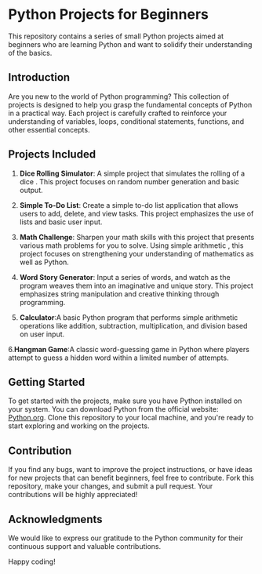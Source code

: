 # Python Projects for Beginners

This repository contains a series of small Python projects aimed at beginners who are learning Python and want to solidify their understanding of the basics.

## Introduction

Are you new to the world of Python programming? This collection of projects is designed to help you grasp the fundamental concepts of Python in a practical way. Each project is carefully crafted to reinforce your understanding of variables, loops, conditional statements, functions, and other essential concepts.

## Projects Included

1. **Dice Rolling Simulator**: A simple project that simulates the rolling of a dice . This project focuses on random number generation and basic output.

2. **Simple To-Do List**: Create a simple to-do list application that allows users to add, delete, and view tasks. This project emphasizes the use of lists and basic user input.

3. **Math Challenge**: Sharpen your math skills with this project that presents various math problems for you to solve. Using simple arithmetic , this project focuses on strengthening your understanding of mathematics as well as Python.

4. **Word Story Generator**:  Input a series of words, and watch as the program weaves them into an imaginative and unique story. This project emphasizes string manipulation and creative thinking through programming.

5. **Calculator**:A basic Python program that performs simple arithmetic operations like addition, subtraction, multiplication, and division based on user input.

6.**Hangman Game**:A classic word-guessing game in Python where players attempt to guess a hidden word within a limited number of attempts.

## Getting Started

To get started with the projects, make sure you have Python installed on your system. You can download Python from the official website: [Python.org](https://www.python.org/). Clone this repository to your local machine, and you're ready to start exploring and working on the projects.

## Contribution

If you find any bugs, want to improve the project instructions, or have ideas for new projects that can benefit beginners, feel free to contribute. Fork this repository, make your changes, and submit a pull request. Your contributions will be highly appreciated!


## Acknowledgments

We would like to express our gratitude to the Python community for their continuous support and valuable contributions.

Happy coding!
